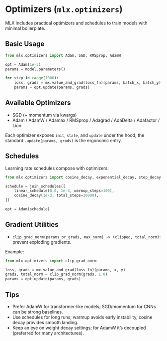 # Optimizers (`mlx.optimizers`)

MLX includes practical optimizers and schedules to train models with minimal boilerplate.

## Basic Usage

```python
from mlx.optimizers import Adam, SGD, RMSprop, AdamW

opt = Adam(1e-3)
params = model.parameters()

for step in range(1000):
    loss, grads = mx.value_and_grad(loss_fn)(params, batch_x, batch_y)
    params = opt.update(params, grads)
```

## Available Optimizers

- SGD (+ momentum via kwargs)
- Adam / AdamW / Adamax / RMSprop / Adagrad / AdaDelta / Adafactor / Lion

Each optimizer exposes `init`, `state`, and `update` under the hood; the standard `.update(params, grads)` is the ergonomic entry.

## Schedules

Learning rate schedules compose with optimizers:

```python
from mlx.optimizers import cosine_decay, exponential_decay, step_decay, linear_schedule, join_schedules

schedule = join_schedules([
    linear_schedule(0.0, 1e-3, warmup_steps=100),
    cosine_decay(1e-3, total_steps=10000),
])

opt = Adam(schedule)
```

## Gradient Utilities

- `clip_grad_norm(params_or_grads, max_norm) -> (clipped, total_norm)`: prevent exploding gradients.

Example:

```python
from mlx.optimizers import clip_grad_norm

loss, grads = mx.value_and_grad(loss_fn)(params, x, y)
grads, total_norm = clip_grad_norm(grads, 1.0)
params = opt.update(params, grads)
```

## Tips

- Prefer AdamW for transformer‑like models; SGD/momentum for CNNs can be strong baselines.
- Use schedules for long runs; warmup avoids early instability, cosine decay provides smooth landing.
- Keep an eye on weight decay settings; for AdamW it’s decoupled (preferred for many architectures).
